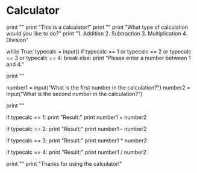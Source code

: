 # Calculator
print ""
print "This is a calculator!"
print ""
print "What type of calculation would you like to do?"
print "1. Addition 2. Subtraction 3. Multiplication 4. Division"

while True:
	typecalc = input()
	if typecalc == 1 or typecalc == 2 or typecalc == 3 or typecalc == 4:
		break
	else:
		print "Please enter a number between 1 and 4."

print ""

number1 = input("What is the first number in the calculation?")
number2 = input("What is the second number in the calculation?")

print ""

if typecalc == 1:
	print "Result:"
	print number1 + number2
	
if typecalc == 2:
	print "Result:"
	print number1 - number2

if typecalc == 3:
	print "Result:"
	print number1 * number2
	
if typecalc == 4:
	print "Result:"
	print number1 / number2

print ""
print "Thanks for using the calculator!"
